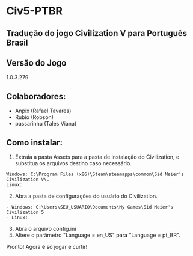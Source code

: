 # Civ5-PTBR
## Tradução do jogo Civilization V para Português Brasil

## Versão do Jogo
1.0.3.279

## Colaboradores:
- Anpix (Rafael Tavares)
- Rubio (Robson)
- passarinhu (Tales Viana)


## Como instalar:
1. Extraia a pasta Assets para a pasta de instalação do Civilization, e substitua os arquivos destino caso necessário.
```
Windows: C:\Program Files (x86)\Steam\steamapps\common\Sid Meier's Civilization V\.
Linux:
```
2. Abra a pasta de configurações do usuário do Civilization.
```
- Windows: C:\Users\SEU_USUARIO\Documents\My Games\Sid Meier's Civilization 5
- Linux:
```
3. Abra o arquivo config.ini
4. Altere o parâmetro "Language = en_US" para "Language = pt_BR".

Pronto! Agora é só jogar e curtir!
